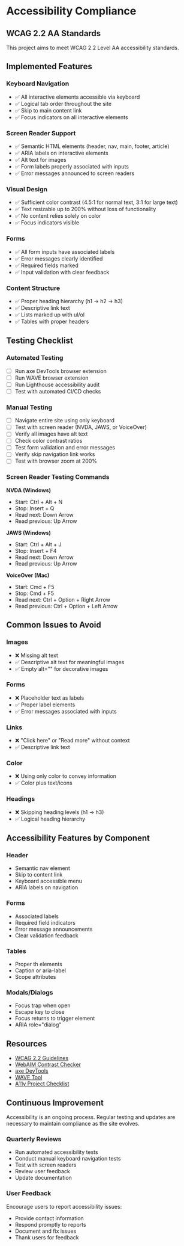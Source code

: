 # Accessibility Compliance

## WCAG 2.2 AA Standards

This project aims to meet WCAG 2.2 Level AA accessibility standards.

## Implemented Features

### Keyboard Navigation
- ✅ All interactive elements accessible via keyboard
- ✅ Logical tab order throughout the site
- ✅ Skip to main content link
- ✅ Focus indicators on all interactive elements

### Screen Reader Support
- ✅ Semantic HTML elements (header, nav, main, footer, article)
- ✅ ARIA labels on interactive elements
- ✅ Alt text for images
- ✅ Form labels properly associated with inputs
- ✅ Error messages announced to screen readers

### Visual Design
- ✅ Sufficient color contrast (4.5:1 for normal text, 3:1 for large text)
- ✅ Text resizable up to 200% without loss of functionality
- ✅ No content relies solely on color
- ✅ Focus indicators visible

### Forms
- ✅ All form inputs have associated labels
- ✅ Error messages clearly identified
- ✅ Required fields marked
- ✅ Input validation with clear feedback

### Content Structure
- ✅ Proper heading hierarchy (h1 → h2 → h3)
- ✅ Descriptive link text
- ✅ Lists marked up with ul/ol
- ✅ Tables with proper headers

## Testing Checklist

### Automated Testing
- [ ] Run axe DevTools browser extension
- [ ] Run WAVE browser extension
- [ ] Run Lighthouse accessibility audit
- [ ] Test with automated CI/CD checks

### Manual Testing
- [ ] Navigate entire site using only keyboard
- [ ] Test with screen reader (NVDA, JAWS, or VoiceOver)
- [ ] Verify all images have alt text
- [ ] Check color contrast ratios
- [ ] Test form validation and error messages
- [ ] Verify skip navigation link works
- [ ] Test with browser zoom at 200%

### Screen Reader Testing Commands

**NVDA (Windows)**
- Start: Ctrl + Alt + N
- Stop: Insert + Q
- Read next: Down Arrow
- Read previous: Up Arrow

**JAWS (Windows)**
- Start: Ctrl + Alt + J
- Stop: Insert + F4
- Read next: Down Arrow
- Read previous: Up Arrow

**VoiceOver (Mac)**
- Start: Cmd + F5
- Stop: Cmd + F5
- Read next: Ctrl + Option + Right Arrow
- Read previous: Ctrl + Option + Left Arrow

## Common Issues to Avoid

### Images
- ❌ Missing alt text
- ✅ Descriptive alt text for meaningful images
- ✅ Empty alt="" for decorative images

### Forms
- ❌ Placeholder text as labels
- ✅ Proper label elements
- ✅ Error messages associated with inputs

### Links
- ❌ "Click here" or "Read more" without context
- ✅ Descriptive link text

### Color
- ❌ Using only color to convey information
- ✅ Color plus text/icons

### Headings
- ❌ Skipping heading levels (h1 → h3)
- ✅ Logical heading hierarchy

## Accessibility Features by Component

### Header
- Semantic nav element
- Skip to content link
- Keyboard accessible menu
- ARIA labels on navigation

### Forms
- Associated labels
- Required field indicators
- Error message announcements
- Clear validation feedback

### Tables
- Proper th elements
- Caption or aria-label
- Scope attributes

### Modals/Dialogs
- Focus trap when open
- Escape key to close
- Focus returns to trigger element
- ARIA role="dialog"

## Resources

- [WCAG 2.2 Guidelines](https://www.w3.org/WAI/WCAG22/quickref/)
- [WebAIM Contrast Checker](https://webaim.org/resources/contrastchecker/)
- [axe DevTools](https://www.deque.com/axe/devtools/)
- [WAVE Tool](https://wave.webaim.org/)
- [A11y Project Checklist](https://www.a11yproject.com/checklist/)

## Continuous Improvement

Accessibility is an ongoing process. Regular testing and updates are necessary to maintain compliance as the site evolves.

### Quarterly Reviews
- Run automated accessibility tests
- Conduct manual keyboard navigation tests
- Test with screen readers
- Review user feedback
- Update documentation

### User Feedback
Encourage users to report accessibility issues:
- Provide contact information
- Respond promptly to reports
- Document and fix issues
- Thank users for feedback

